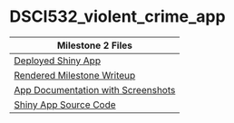 # DSCI532_violent_crime_app  


| Milestone 2 Files              |
| ------------------------------- |
| [Deployed Shiny App](https://aldenchen.shinyapps.io/DSCI-532_Violent-Crime-App/)         |
| [Rendered Milestone Writeup](https://github.com/UBC-MDS/DSCI532_violent_crime_app/tree/v2.0/doc/milestone2_writeup.md) |
| [App Documentation with Screenshots](https://github.com/UBC-MDS/DSCI532_violent_crime_app/tree/v2.0/doc/app_documentation.pdf)|
| [Shiny App Source Code](https://github.com/UBC-MDS/DSCI532_violent_crime_app/tree/v2.0/src/app.R)      |
